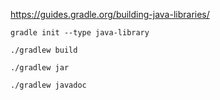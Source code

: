 https://guides.gradle.org/building-java-libraries/

```
gradle init --type java-library
```

```
./gradlew build
```

```
./gradlew jar
```

```
./gradlew javadoc
```
